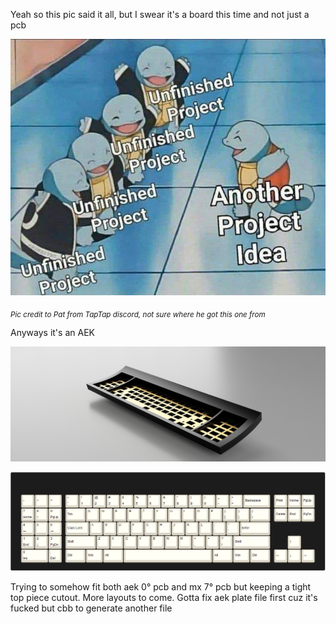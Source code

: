 Yeah so this pic said it all, but I swear it's a board this time and not just a pcb

![reality](./pics/reality.png)

<sub>*Pic credit to Pat from TapTap discord, not sure where he got this one from*</sub>

Anyways it's an AEK

![render](./pics/proto-8x2.png)

![layouts](./pics/layout.png)

Trying to somehow fit both aek 0° pcb and mx 7° pcb but keeping a tight top piece cutout. More layouts to come. Gotta fix aek plate file first cuz it's fucked but cbb to generate another file